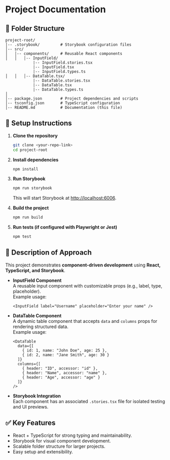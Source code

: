 # Project Documentation

## 📂 Folder Structure
```
project-root/
│-- .storybook/         # Storybook configuration files
│-- src/
│   │-- components/     # Reusable React components
│   │   │-- InputField/
            |-- InputField.stories.tsx
            |-- InputField.tsx
            |-- InputField.types.ts
│   │   │-- DataTable.tsx/
            |-- DataTable.stories.tsx
            |-- DataTable.tsx
            |-- DataTable.types.ts
│   
│-- package.json        # Project dependencies and scripts
│-- tsconfig.json       # TypeScript configuration
│-- README.md           # Documentation (this file)
```

## 🚀 Setup Instructions

1. **Clone the repository**
   ```bash
   git clone <your-repo-link>
   cd project-root
   ```

2. **Install dependencies**
   ```bash
   npm install
   ```

3. **Run Storybook**
   ```bash
   npm run storybook
   ```
   This will start Storybook at [http://localhost:6006](http://localhost:6006).

4. **Build the project**
   ```bash
   npm run build
   ```

5. **Run tests (if configured with Playwright or Jest)**
   ```bash
   npm test
   ```

## 📖 Description of Approach

This project demonstrates **component-driven development** using **React, TypeScript, and Storybook**.

- **InputField Component**  
  A reusable input component with customizable props (e.g., label, type, placeholder).  
  Example usage:
  ```tsx
  <InputField label="Username" placeholder="Enter your name" />
  ```

- **DataTable Component**  
  A dynamic table component that accepts `data` and `columns` props for rendering structured data.  
  Example usage:
  ```tsx
  <DataTable
    data={[
      { id: 1, name: "John Doe", age: 25 },
      { id: 2, name: "Jane Smith", age: 30 }
    ]}
    columns={[
      { header: "ID", accessor: "id" },
      { header: "Name", accessor: "name" },
      { header: "Age", accessor: "age" }
    ]}
  />
  ```

- **Storybook Integration**  
  Each component has an associated `.stories.tsx` file for isolated testing and UI previews.

## ✅ Key Features

- React + TypeScript for strong typing and maintainability.  
- Storybook for visual component development.  
- Scalable folder structure for larger projects.  
- Easy setup and extensibility.  
